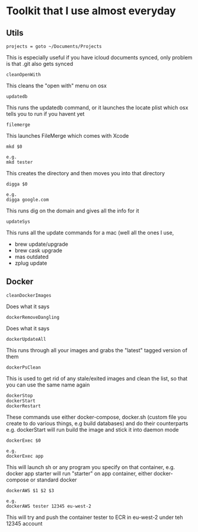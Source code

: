 # Toolkit that I use almost everyday

## Utils
```
projects = goto ~/Documents/Projects
```
This is especially useful if you have icloud documents synced, only problem is that .git also gets synced

```
cleanOpenWith
```
This cleans the "open with" menu on osx

```
updatedb
```
This runs the updatedb command, or it launches the locate plist which osx tells you to run if you havent yet

```
filemerge
```
This launches FileMerge which comes with Xcode

```
mkd $0

e.g.
mkd tester
```
This creates the directory and then moves you into that directory

```
digga $0

e.g.
digga google.com
```
This runs dig on the domain and gives all the info for it

```
updateSys
```
This runs all the update commands for a mac (well all the ones I use,
- brew update/upgrade
- brew cask upgrade
- mas outdated
- zplug update

## Docker
```
cleanDockerImages
```
Does what it says

```
dockerRemoveDangling
```
Does what it says

```
dockerUpdateAll
```
This runs through all your images and grabs the "latest" tagged version of them

```
dockerPsClean
```
This is used to get rid of any stale/exited images and clean the list, so that you can use the same name again

```
dockerStop
dockerStart
dockerRestart
```
These commands use either docker-compose, docker.sh (custom file you create to do various things, e.g build databases) and do their counterparts
e.g. dockerStart will run build the image and stick it into daemon mode

```
dockerExec $0

e.g.
dockerExec app
```
This will launch sh or any program you specify on that container, e.g. docker app starter will run "starter" on app container, either docker-compose or standard docker

```
dockerAWS $1 $2 $3

e.g.
dockerAWS tester 12345 eu-west-2
```
This will try and push the container tester to ECR in eu-west-2 under teh 12345 account
